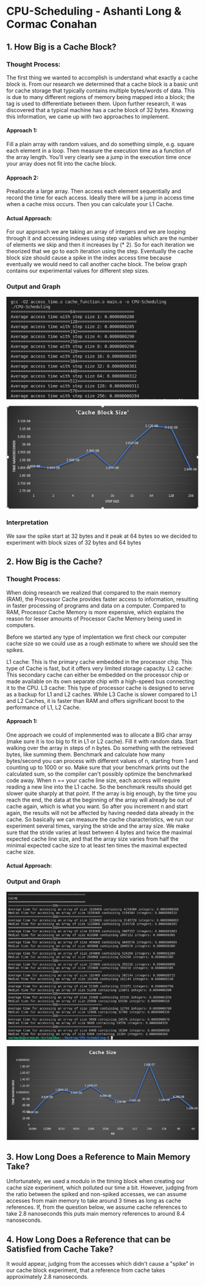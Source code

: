 # **CPU-Scheduling - Ashanti Long & Cormac Conahan**

## **1. How Big is a Cache Block?**
### Thought Process:
The first thing we wanted to accomplish is understand what exactly a cache block is. From our research we determined that a cache block is a basic unit for cache storage that typically contains multiple bytes/words of data. This is due to many different regions of memory being mapped into a block; the tag is used to differentiate between them. Upon further research, it was discovered that a typical machine has a cache block of 32 bytes. Knowing this information, we came up with two approaches to implement.

#### Approach 1:
Fill a plain array with random values, and do something simple, e.g. square each element in a loop. Then measure the execution time as a function of the array length. You'll very clearly see a jump in the execution time once your array does not fit into the cache block.
#### Approach 2:

Preallocate a large array. Then access each element sequentially and record the time for each access. Ideally there will be a jump in access time when a cache miss occurs. Then you can calculate your L1 Cache.

#### Actual Approach:

For our approach we are taking an array of integers and we are looping through it and accessing indexes using step variables which are the number of elements we skip and then it increases by (* 2). So for each iteration we theorized that we go to each iteration  using the step. Eventually the cache block size should cause a spike in the index access time because eventually we would need to call another cache block. The below graph contains our experimental values for different step sizes.

### Output and Graph 
![Image of our cache block out](cache_block_access_times.png)

![Image of our cache block graph](cache_block_graph.PNG)


### Interpretation 
We saw the spike start at 32 bytes and it peak at 64 bytes so we decided to experiment with block sizes of 32 bytes and 64 bytes 

## **2. How Big is the Cache?**

### Thought Process:

When doing research we realized that compared to the main memory (RAM), the Processor Cache provides faster access to information, resulting in faster processing of programs and data on a computer. Compared to RAM, Processor Cache Memory is more expensive, which explains the reason for lesser amounts of Processor Cache Memory being used in computers.

Before we started any type of implentation we first check our computer cache size so we could use as a rough estimate to where we should see the spikes.

L1 cache: This is the primary cache embedded in the processor chip. This type of Cache is fast, but it offers very limited storage capacity.
L2 cache: This secondary cache can either be embedded on the processor chip or made available on its own separate chip with a high-speed bus connecting it to the CPU.
L3 cache: This type of processor cache is designed to serve as a backup for L1 and L2 caches. While L3 Cache is slower compared to L1 and L2 Caches, it is faster than RAM and offers significant boost to the performance of L1, L2 Cache.

#### Approach 1:
One approach we could of implenmented was to allocate a BIG char array (make sure it is too big to fit in L1 or L2 cache). Fill it with random data. Start walking over the array in steps of n bytes. Do something with the retrieved bytes, like summing them. Benchmark and calculate how many bytes/second you can process with different values of n, starting from 1 and counting up to 1000 or so. Make sure that your benchmark prints out the calculated sum, so the compiler can't possibly optimize the benchmarked code away. When n == your cache line size, each access will require reading a new line into the L1 cache. So the benchmark results should get slower quite sharply at that point. If the array is big enough, by the time you reach the end, the data at the beginning of the array will already be out of cache again, which is what you want. So after you increment n and start again, the results will not be affected by having needed data already in the cache. So basically we can  measure the cache characteristics, we run our experiment several times, varying the stride and the array size. We make sure that the stride varies at least between 4 bytes and twice the maximal expected cache line size, and that the array size varies from half the minimal expected cache size to at least ten times the maximal expected cache size.

#### Actual Approach:



### Output and Graph
![Image of our cache size output](cache_size_times.png)

![Image of our cache size graph](cache_size_graph.PNG)


## **3. How Long Does a Reference to Main Memory Take?**

Unfortunately, we used a modulo in the timing block when creating our cache size experiment, which polluted our time a bit. However, judging from the ratio between the spiked and non-spiked accesses, we can assume accesses from main memory to take around 3 times as long as cache references. If, from the question below, we assume cache references to take 2.8 nanoseconds this puts main memory references to around 8.4 nanoseconds.

## **4. How Long Does a Reference that can be Satisfied from Cache Take?**

It would appear, judging from the accesses which didn't cause a "spike" in our cache block experiment, that a reference from cache takes approximately 2.8 nanoseconds.

